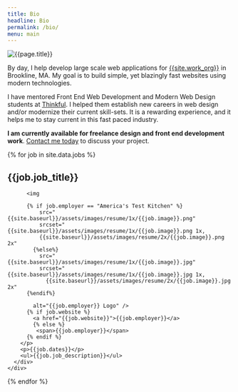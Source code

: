 ```yaml
---
title: Bio
headline: Bio
permalink: /bio/
menu: main
---
```

<div class="bio--content">
  <img
    src="{{site.baseurl}}/assets/images/resume/josh-bio.jpg"
    srcset="{{site.baseurl}}/assets/images/resume/josh-bio.jpg 1x,
      {{site.baseurl}}/assets/images/resume/josh-bio2x.jpg 2x"
    alt="{{page.title}}" />
  <p>By day, I help develop large scale web applications for <a href="{{site.work_link}}">{{site.work_org}}</a> in Brookline, MA. My goal is to build simple, yet blazingly fast websites using modern technologies.</p>

  <p>I have mentored Front End Web Development and Modern Web Design students at <a href="http://thinkful/com">Thinkful</a>. I helped them establish new careers in web design and/or modernize their current skill-sets. It is a rewarding experience, and it helps me to stay current in this fast paced industry.</p>

  <p><strong>I am currently available for freelance design and front end development work</strong>. <a href="mailto:{{site.email}}">Contact me today</a> to discuss your project.</p>

</div>

<div class="resume--items">
  {% for job in site.data.jobs %}
    <div class="card">
      <div class="resume--content">
        <h2>{{job.job_title}}</h2>
        <p>

          <img

          {% if job.employer == "America's Test Kitchen" %}
              src="{{site.baseurl}}/assets/images/resume/1x/{{job.image}}.png"
              srcset="{{site.baseurl}}/assets/images/resume/1x/{{job.image}}.png 1x,
              {{site.baseurl}}/assets/images/resume/2x/{{job.image}}.png 2x"
            {%else%}
              src="{{site.baseurl}}/assets/images/resume/1x/{{job.image}}.jpg"
              srcset="{{site.baseurl}}/assets/images/resume/1x/{{job.image}}.jpg 1x,
                {{site.baseurl}}/assets/images/resume/2x/{{job.image}}.jpg 2x"
          {%endif%}

            alt="{{job.employer}} Logo" />
          {% if job.website %}
            <a href="{{job.website}}">{{job.employer}}</a>
            {% else %}
             <span>{{job.employer}}</span>
          {% endif %}
        </p>
        <p>{{job.dates}}</p>
        <ul>{{job.job_description}}</ul>
      </div>
    </div>
  {% endfor %}
</div>
